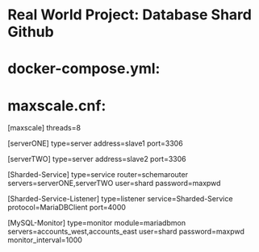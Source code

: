 # Real World Project: Database Shard Github 

# docker-compose.yml:

# maxscale.cnf:
[maxscale]
threads=8

[serverONE]
type=server
address=slave1
port=3306

[serverTWO]
type=server
address=slave2
port=3306

[Sharded-Service]
type=service
router=schemarouter
servers=serverONE,serverTWO
user=shard
password=maxpwd

[Sharded-Service-Listener]
type=listener
service=Sharded-Service
protocol=MariaDBClient
port=4000

[MySQL-Monitor]
type=monitor
module=mariadbmon
servers=accounts_west,accounts_east
user=shard
password=maxpwd
monitor_interval=1000
